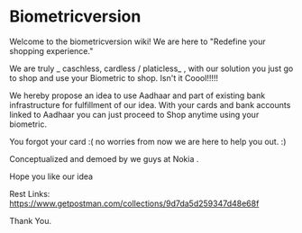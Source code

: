 # Biometricversion
Welcome to the biometricversion wiki!
We are here to "Redefine your shopping experience."

We are truly _ caschless, cardless / platicless_ , with our solution you just go to shop and use your Biometric to shop. Isn't it Coool!!!!!

We hereby propose an idea to use Aadhaar and part of existing bank infrastructure for fulfillment of our idea.
With your cards and bank accounts linked to Aadhaar you can just proceed to Shop anytime using your biometric.

You forgot your card :( no worries from now we are here to help you out. :)

Conceptualized and demoed by we guys at Nokia .

Hope you like our idea

Rest Links:
https://www.getpostman.com/collections/9d7da5d259347d48e68f

Thank You.
